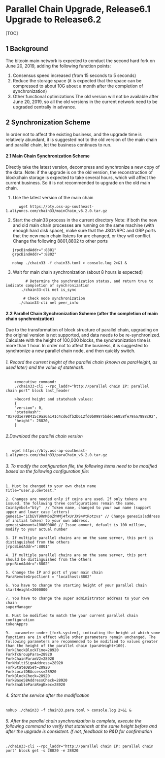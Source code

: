 # Parallel Chain Upgrade, Release6.1 Upgrade to Release6.2
[TOC]

## 1 Background
 The bitcoin main network is expected to conduct the second hard fork on June 20, 2019, adding the following function points:
1. Consensus speed increased (from 15 seconds to 5 seconds)
2. Reduce the storage space (it is expected that the space can be compressed to about 10G about a month after the completion of synchronization)
3. Other functional optimizations
The old version will not be available after June 20, 2019, so all the old versions in the current network need to be upgraded centrally in advance.

## 2 Synchronization Scheme
In order not to affect the existing business, and the upgrade time is relatively abundant, it is suggested not to the old version of the main chain and parallel chain, let the business continues to run.

#### 2.1 Main Chain Synchronization Scheme

 Directly take the latest version, decompress and synchronize a new copy of the data.
 Note: if the upgrade is on the old version, the reconstruction of blockchain storage is expected to take several hours, which will affect the current business. So it is not recommended to upgrade on the old main chain.

  1. Use the latest version of the main chain
```shell
      wget https://bty.oss-ap-southeast-1.aliyuncs.com/chain33/mainChain_v6.2.0.tar.gz
```

  2. Start the chain33 process in the current directory
    Note: if both the new and old main chain processes are running on the same machine (with enough hard disk space), make sure that the JSONRPC and GRP ports that the new main chain listens for are changed, or they will conflict. Change the following 8801,8802 to other ports
```shell
   jrpcBindAddr=":8801"
   grpcBindAddr=":8802"

   nohup ./chain33 -f chain33.toml > console.log 2>&1 &
```

  3.  Wait for main chain synchronization (about 8 hours is expected)
```shell
         # Determine the synchronization status, and return true to indicate completion of synchronization
       ./chain33-cli net is_sync

        # Check node synchronization
      ./chain33-cli net peer_info
```

#### 2.2 Parallel Chain Synchronization Scheme (after the completion of main chain synchronization)
   
   Due to the transformation of block structure of parallel chain, upgrading on the original version is not supported, and data needs to be re-synchronized. Calculate with the height of 100,000 blocks, the synchronization time is more than 1 hour. In order not to affect the business, it is suggested to synchronize a new parallel chain node, and then quickly switch.

###### 1.  Record the current height of the parallel chain (known as paraHeight, as used later) and the value of statehash.
```shell
    >executive command:
    ./chain33-cli --rpc_laddr="http://parallel chain IP: parallel chain port" block last_header
	
    >Record height and statehash values:
    {
    "version": 0,
    "stateHash": "0x70d1e798415c9aa6a141c4cd6dfb2b612fd0b0987bbdece6858fe79aa7888c92",
    "height": 28820,
	}
```
   
###### 2.Download the parallel chain version
```shell
   wget https://bty.oss-ap-southeast-1.aliyuncs.com/chain33/paraChain_v6.2.0.tar.gz
```

###### 3. To modify the configuration file, the following items need to be modified based on the following configuration file:
```shell
1. Must be changed to your own chain name
Title="user.p.devtest."

2. Changes are needed only if coins are used. If only tokens are issued, the following three configurations remain the same.
CoinSymbol="bty"  // Token name, changed to your own name (support upper and lower case letters)
genesis="1CbEVT9RnM5oZhWMj4fxUrJX94VtRotzvs" // Change genesis(address of initial token) to your own address.
genesisAmount=100000000 // Issue amount, default is 100 million, modify to your actual number

3. If multiple parallel chains are on the same server, this port is distinguished from the others
jrpcBindAddr=":8801"

4. If multiple parallel chains are on the same server, this port should be distinguished from the others
grpcBindAddr=":8802"

5. Change the IP and port of your main chain
ParaRemoteGrpcClient = "localhost:8802"

6. You have to change the starting height of your parallel chain
startHeight=2000000

7. You have to change the super administrator address to your own chain
superManager

8. Must be modified to match the your current parallel chain configuration 
tokenApprs

9.  parameter under [fork.system], indicating the height at which some functions are in effect while other parameters remain unchanged. The following parameters are recommended to be modified to values greater than the height of the parallel chain (paraHeight+100).
ForkCheckBlockTime=28920
ForkTxGroupPara=28920
ForkChainParamV2=28920
ForkMultiSignAddress=28920
ForkStateDBSet=28920
ForkLocalDBAccess=28920
ForkBlockCheck=28920
ForkBase58AddressCheck=28920
ForkEnableParaRegExec=28920
```

###### 4. Start the service after the modification
```shell
nohup ./chain33 -f chain33.para.toml > console.log 2>&1 &
```

###### 5. After the parallel chain synchronization is complete, execute the following command to verify that statehash at the same height before and after the upgrade is consistent. If not, feedback to R&D for confirmation
```shell
./chain33-cli --rpc_laddr="http://parallel chain IP: parallel chain port" block get -s 28820 -e 28820
```